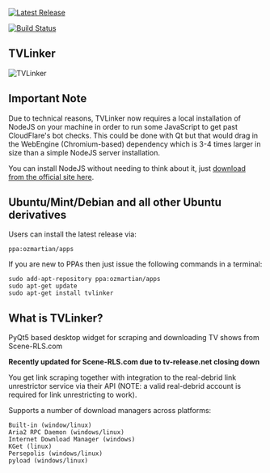 [![Latest Release](http://tvlinker.ozmartians.com/images/button-latest-release.png)](https://github.com/ozmartian/tvlinker/releases/latest)

[![Build Status](https://travis-ci.org/ozmartian/tvlinker.svg?branch=master)](https://travis-ci.org/ozmartian/tvlinker)

## TVLinker

![TVLinker](http://tvlinker.ozmartians.com/images/header-logo.png)

## Important Note

Due to technical reasons, TVLinker now requires a local installation of NodeJS on your machine in order to run some JavaScript to get past CloudFlare's bot checks. This could be done with Qt but that would drag in the WebEngine (Chromium-based) dependency which is 3-4 times larger in size than a simple NodeJS server installation.

You can install NodeJS without needing to think about it, just [download from the official site here](https://nodejs.org/en/download/current).

## Ubuntu/Mint/Debian and all other Ubuntu derivatives

Users can install the latest release via:

    ppa:ozmartian/apps

If you are new to PPAs then just issue the following commands in a terminal:

    sudo add-apt-repository ppa:ozmartian/apps
    sudo apt-get update
    sudo apt-get install tvlinker

## What is TVLinker?

 PyQt5 based desktop widget for scraping and downloading TV shows from Scene-RLS.com

 **Recently updated for Scene-RLS.com due to tv-release.net closing down**

 You get link scraping together with integration to the real-debrid link unrestrictor
 service via their API (NOTE: a valid real-debrid account is required for link unrestricting
 to work).

 Supports a number of download managers across platforms:

    Built-in (window/linux)
    Aria2 RPC Daemon (windows/linux)
    Internet Download Manager (windows)
    KGet (linux)
    Persepolis (windows/linux)
    pyload (windows/linux)
